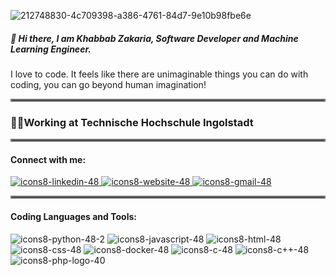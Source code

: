 ![212748830-4c709398-a386-4761-84d7-9e10b98fbe6e](https://github.com/KhabbabZakaria/KhabbabZakaria/assets/46716277/d749e355-208b-4c27-b61b-00af4a9c4677)
##### 👋 Hi there, I am Khabbab Zakaria, Software Developer and Machine Learning Engineer.
I love to code. It feels like there are unimaginable things you can do with coding, you can go beyond human imagination!
<hr style="border:2px solid gray">

### 🧑‍💻Working at Technische Hochschule Ingolstadt 

<hr style="border:2px solid gray">

#### Connect with me:
[![icons8-linkedin-48](https://github.com/KhabbabZakaria/KhabbabZakaria/assets/46716277/7cd1e20c-d7ce-4d26-9288-a3855eb3b8fa)
](https://www.linkedin.com/in/khabbabzakaria/)[![icons8-website-48](https://github.com/KhabbabZakaria/KhabbabZakaria/assets/46716277/c31afb45-9cc4-43c7-8c8b-3ecdfee0e1d3)
](http://zakawolf.pythonanywhere.com) [![icons8-gmail-48](https://github.com/KhabbabZakaria/KhabbabZakaria/assets/46716277/2e4ebbde-5bdf-4189-9d4e-ee5ca8bb0b83)](mailto:zakariak.engg@gmail.com)

<hr style="border:2px solid gray">

#### Coding Languages and Tools:
![icons8-python-48-2](https://github.com/KhabbabZakaria/KhabbabZakaria/assets/46716277/9b4d23f9-c7dc-47d2-8b54-66c93318caf2)
![icons8-javascript-48](https://github.com/KhabbabZakaria/KhabbabZakaria/assets/46716277/b3baec01-8137-42a4-a810-0bed3a16598d)
![icons8-html-48](https://github.com/KhabbabZakaria/KhabbabZakaria/assets/46716277/9536d2fc-abf3-44c3-973a-c6565ccbd9e6)
![icons8-css-48](https://github.com/KhabbabZakaria/KhabbabZakaria/assets/46716277/376fc2a3-0d76-42fb-af1e-950c1846d588)
![icons8-docker-48](https://github.com/KhabbabZakaria/KhabbabZakaria/assets/46716277/1118ab8b-00ff-4d9f-b727-ed64e5639258)
![icons8-c-48](https://github.com/KhabbabZakaria/KhabbabZakaria/assets/46716277/8aa36c8f-3de5-490c-aa02-a0593d6d4403)
![icons8-c++-48](https://github.com/KhabbabZakaria/KhabbabZakaria/assets/46716277/07dcdcea-2c94-4f8c-af7e-89a494408c4f)
![icons8-php-logo-40](https://github.com/KhabbabZakaria/KhabbabZakaria/assets/46716277/4eca3c70-9ec5-4c0b-a45d-ccb1bb19049b)




